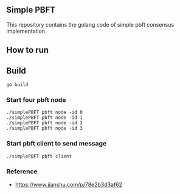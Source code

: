 Simple PBFT
------

This repository contains the golang code of simple pbft consensus implementation.

  
How to run
------

## Build

```shell script
go build 
```

### Start four pbft node

```shell script
./simplePBFT pbft node -id 0
./simplePBFT pbft node -id 1
./simplePBFT pbft node -id 2
./simplePBFT pbft node -id 3
```

### Start pbft client to send message

```shell script
./simplePBFT pbft client
```


### Reference

- https://www.jianshu.com/p/78e2b3d3af62

